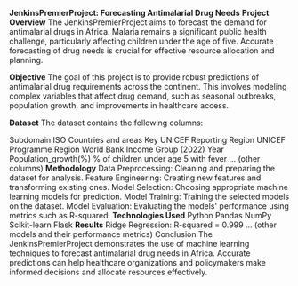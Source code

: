 **JenkinsPremierProject: Forecasting Antimalarial Drug Needs**
**Project Overview**
The JenkinsPremierProject aims to forecast the demand for antimalarial drugs in Africa. Malaria remains a significant public health challenge, particularly affecting children under the age of five. Accurate forecasting of drug needs is crucial for effective resource allocation and planning.

**Objective**
The goal of this project is to provide robust predictions of antimalarial drug requirements across the continent. This involves modeling complex variables that affect drug demand, such as seasonal outbreaks, population growth, and improvements in healthcare access.

**Dataset**
The dataset contains the following columns:

Subdomain
ISO
Countries and areas
Key
UNICEF Reporting Region
UNICEF Programme Region
World Bank Income Group (2022)
Year
Population_growth(%)
% of children under age 5 with fever
... (other columns)
**Methodology**
Data Preprocessing: Cleaning and preparing the dataset for analysis.
Feature Engineering: Creating new features and transforming existing ones.
Model Selection: Choosing appropriate machine learning models for prediction.
Model Training: Training the selected models on the dataset.
Model Evaluation: Evaluating the models' performance using metrics such as R-squared.
**Technologies Used**
Python
Pandas
NumPy
Scikit-learn
Flask
**Results**
Ridge Regression: R-squared = 0.999
... (other models and their performance metrics)
Conclusion
The JenkinsPremierProject demonstrates the use of machine learning techniques to forecast antimalarial drug needs in Africa. Accurate predictions can help healthcare organizations and policymakers make informed decisions and allocate resources effectively.
